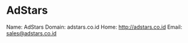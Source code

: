 
# AdStars

Name: AdStars
Domain: adstars.co.id
Home: http://adstars.co.id
Email: sales@adstars.co.id
